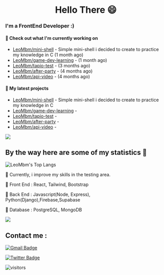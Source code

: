 <h1 align="center">Hello There 😄 </h1>

### I'm a FrontEnd Developer :)

#### 👷 Check out what I'm currently working on

- [LeoMbm/mini-shell](https://github.com/LeoMbm/mini-shell) - Simple mini-shell i decided to create to practice my knowledge in C (1 month ago)
- [LeoMbm/game-dev-learning](https://github.com/LeoMbm/game-dev-learning) -  (1 month ago)
- [LeoMbm/tapio-test](https://github.com/LeoMbm/tapio-test) -  (3 months ago)
- [LeoMbm/after-party](https://github.com/LeoMbm/after-party) -  (4 months ago)
- [LeoMbm/api-video](https://github.com/LeoMbm/api-video) -  (4 months ago)

#### 🌱 My latest projects

- [LeoMbm/mini-shell](https://github.com/LeoMbm/mini-shell) - Simple mini-shell i decided to create to practice my knowledge in C
- [LeoMbm/game-dev-learning](https://github.com/LeoMbm/game-dev-learning) - 
- [LeoMbm/tapio-test](https://github.com/LeoMbm/tapio-test) - 
- [LeoMbm/after-party](https://github.com/LeoMbm/after-party) - 
- [LeoMbm/api-video](https://github.com/LeoMbm/api-video) - 



<a href="https://www.youtube.com/watch?v=nC9dQOnUyao"><img src="https://indianmemetemplates.com/wp-content/uploads/Computer-Guy.jpg"></a>


## By the way here are some of my statistics 🚀
![LeoMbm's Top Langs](https://github-readme-stats.vercel.app/api/top-langs/?username=lucaszebre&theme=tokyonight&layout=compact)

🌱 Currently, i improve my skills in the testing area.

🧱 Front End : React, Tailwind, Bootstrap

🧱 Back End : Javascript(Node, Express), Python(Django),Firebase,Supabase

🧱 Database : PostgreSQL, MongoDB



<a href="https://www.youtube.com/watch?v=dQw4w9WgXcQ"><img src="https://user-images.githubusercontent.com/73097560/115834477-dbab4500-a447-11eb-908a-139a6edaec5c.gif"></a>

## Contact me : 
[![Gmail Badge](https://img.shields.io/badge/-lucaszebre1@gmail.com-blue?style=flat-roundedrectangle&logo=Gmail&logoColor=white&link=mailto:lucaszebre1@gmail.com)](lucaszebre1@gmail.com)

[![Twitter Badge](https://img.shields.io/badge/-@TechLeo777-1ca0f1?style=flat-square&labelColor=1ca0f1&logo=twitter&logoColor=white&link=https://twitter.com/TechLeo777)](https://twitter.com/TechLeo777) 


![visitors](https://komarev.com/ghpvc/?username=lucaszebre&color=yellow)

